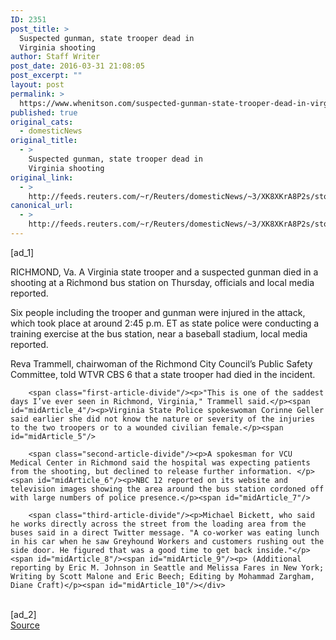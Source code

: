 ```yaml
---
ID: 2351
post_title: >
  Suspected gunman, state trooper dead in
  Virginia shooting
author: Staff Writer
post_date: 2016-03-31 21:08:05
post_excerpt: ""
layout: post
permalink: >
  https://www.whenitson.com/suspected-gunman-state-trooper-dead-in-virginia-shooting/
published: true
original_cats:
  - domesticNews
original_title:
  - >
    Suspected gunman, state trooper dead in
    Virginia shooting
original_link:
  - >
    http://feeds.reuters.com/~r/Reuters/domesticNews/~3/XK8XKrA8P2s/story01.htm
canonical_url:
  - >
    http://feeds.reuters.com/~r/Reuters/domesticNews/~3/XK8XKrA8P2s/story01.htm
---
```

 [ad_1]
<br><div id="articleText">
<span id="midArticle_start"/>

<span id="midArticle_0"/><span class="focusParagraph" readability="5"><p><span class="articleLocation">RICHMOND, Va.</span> A Virginia state trooper and a suspected gunman died in a shooting at a Richmond bus station on Thursday, officials and local media reported.</p></span><span id="midArticle_1"/><p>Six people including the trooper and gunman were injured in the attack, which took place at around 2:45 p.m. ET as state police were conducting a training exercise at the bus station, near a baseball stadium, local media reported.</p><span id="midArticle_2"/><p>Reva Trammell, chairwoman of the Richmond City Council’s Public Safety Committee, told WTVR CBS 6 that a state trooper had died in the incident. </p><span id="midArticle_3"/>
        
        <span class="first-article-divide"/><p>"This is one of the saddest days I’ve ever seen in Richmond, Virginia," Trammell said.</p><span id="midArticle_4"/><p>Virginia State Police spokeswoman Corinne Geller said earlier she did not know the nature or severity of the injuries to the two troopers or to a wounded civilian female.</p><span id="midArticle_5"/>
        
        <span class="second-article-divide"/><p>A spokesman for VCU Medical Center in Richmond said the hospital was expecting patients from the shooting, but declined to release further information. </p><span id="midArticle_6"/><p>NBC 12 reported on its website and television images showing the area around the bus station cordoned off with large numbers of police presence.</p><span id="midArticle_7"/>
        
        <span class="third-article-divide"/><p>Michael Bickett, who said he works directly across the street from the loading area from the buses said in a direct Twitter message. "A co-worker was eating lunch in his car when he saw Greyhound Workers and customers rushing out the side door. He figured that was a good time to get back inside."</p><span id="midArticle_8"/><span id="midArticle_9"/><p> (Additional reporting by Eric M. Johnson in Seattle and Melissa Fares in New York; Writing by Scott Malone and Eric Beech; Editing by Mohammad Zargham, Diane Craft)</p><span id="midArticle_10"/></div>
<br>[ad_2]
<br><a href="http://feeds.reuters.com/~r/Reuters/domesticNews/~3/XK8XKrA8P2s/story01.htm">Source </a>